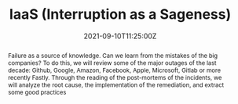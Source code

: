 ---
title: IaaS (Interruption as a Sageness)

event: JUG SummerCamp 2021
event_url: https://www.jugsummercamp.org/edition/12/presentations/xBamRFdmcpte0HCR5YjW

location: Espace Encan
address:
  street: Quai Louis Prunier
  city: La Rochelle
  region: CM
  postcode: '17000'
  country: France

summary: Failure as a source of knowledge
abstract: "Failure as a source of knowledge. Can we learn from the mistakes of the big companies?
To do this, we will review some of the major outages of the last decade: Github, Google, Amazon, Facebook, Apple, Microsoft, Gitlab or more recently Fastly. Through the reading of the post-mortems of the incidents, we will analyze the root cause, the implementation of the remediation, and extract some good practices"

date: "2021-09-10T11:25:00Z"
date_end: "2021-09-10T12:15:00Z"
all_day: false

publishDate: "2021-09-11T00:00:00Z"

authors: [David Aparicio]
tags: [SRE]

featured: false

image:
  caption: 'Image credit: [**Slides**](../../talks/JSC2021_IaaS.pdf)'
  focal_point: Right

links:
url_code: ""
url_pdf: ""
url_slides: "talks/JSC2021_IaaS.pdf"
url_video: ""

slides: ""
projects: []
---